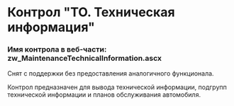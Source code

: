 ﻿---
description: 2.4.9.3
---
# Контрол "ТО. Техническая информация"
### Имя контрола в веб-части: zw_MaintenanceTechnicalInformation.ascx
Снят с поддержки без предоставления аналогичного функционала.

Контрол предназначен для вывода технической информации, подгрупп технической информации и планов обслуживания автомобиля.
